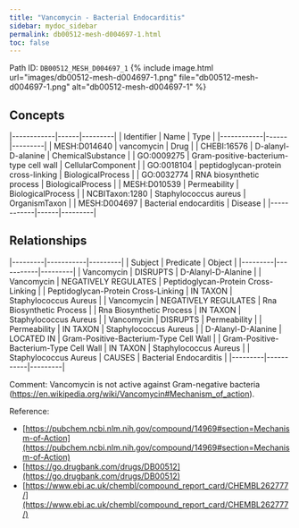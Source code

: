 ```yaml
---
title: "Vancomycin - Bacterial Endocarditis"
sidebar: mydoc_sidebar
permalink: db00512-mesh-d004697-1.html
toc: false 
---
```



Path ID: `DB00512_MESH_D004697_1`
{% include image.html url="images/db00512-mesh-d004697-1.png" file="db00512-mesh-d004697-1.png" alt="db00512-mesh-d004697-1" %}

## Concepts

|------------|------|---------|
| Identifier | Name | Type    |
|------------|------|---------|
| MESH:D014640 | vancomycin | Drug |
| CHEBI:16576 | D-alanyl-D-alanine | ChemicalSubstance |
| GO:0009275 | Gram-positive-bacterium-type cell wall | CellularComponent |
| GO:0018104 | peptidoglycan-protein cross-linking | BiologicalProcess |
| GO:0032774 | RNA biosynthetic process | BiologicalProcess |
| MESH:D010539 | Permeability | BiologicalProcess |
| NCBITaxon:1280 | Staphylococcus aureus | OrganismTaxon |
| MESH:D004697 | Bacterial endocarditis | Disease |
|------------|------|---------|

## Relationships

|---------|-----------|---------|
| Subject | Predicate | Object  |
|---------|-----------|---------|
| Vancomycin | DISRUPTS | D-Alanyl-D-Alanine |
| Vancomycin | NEGATIVELY REGULATES | Peptidoglycan-Protein Cross-Linking |
| Peptidoglycan-Protein Cross-Linking | IN TAXON | Staphylococcus Aureus |
| Vancomycin | NEGATIVELY REGULATES | Rna Biosynthetic Process |
| Rna Biosynthetic Process | IN TAXON | Staphylococcus Aureus |
| Vancomycin | DISRUPTS | Permeability |
| Permeability | IN TAXON | Staphylococcus Aureus |
| D-Alanyl-D-Alanine | LOCATED IN | Gram-Positive-Bacterium-Type Cell Wall |
| Gram-Positive-Bacterium-Type Cell Wall | IN TAXON | Staphylococcus Aureus |
| Staphylococcus Aureus | CAUSES | Bacterial Endocarditis |
|---------|-----------|---------|

Comment: Vancomycin is not active against Gram-negative bacteria (https://en.wikipedia.org/wiki/Vancomycin#Mechanism_of_action).

Reference: 
  - [https://pubchem.ncbi.nlm.nih.gov/compound/14969#section=Mechanism-of-Action](https://pubchem.ncbi.nlm.nih.gov/compound/14969#section=Mechanism-of-Action)
  - [https://go.drugbank.com/drugs/DB00512](https://go.drugbank.com/drugs/DB00512)
  - [https://www.ebi.ac.uk/chembl/compound_report_card/CHEMBL262777/](https://www.ebi.ac.uk/chembl/compound_report_card/CHEMBL262777/)
